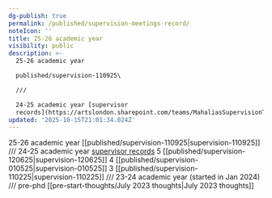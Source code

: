```yaml
---
dg-publish: true
permalink: /published/supervision-meetings-record/
noteIcon: ''
title: 25-26 academic year
visibility: public
description: >-
  25-26 academic year

  published/supervision-110925\

  ///

  24-25 academic year [supervisor
  records](https://artslondon.sharepoint.com/teams/MahaliasSupervisionTeam/S
updated: '2025-10-15T21:01:34.024Z'
---
```


25-26 academic year
[[published/supervision-110925\|supervision-110925]]
///
24-25 academic year [supervisor records](https://artslondon.sharepoint.com/teams/MahaliasSupervisionTeam/Shared%20Documents/Forms/AllItems.aspx?id=%2Fteams%2FMahaliasSupervisionTeam%2FShared%20Documents%2FGeneral%2FSupervision%20Report%20Forms%202425&viewid=00438bf5%2Dd637%2D4516%2Db4c6%2Dfe364f17829d)
5 [[published/supervision-120625\|supervision-120625]]
4 [[published/supervision-010525\|supervision-010525]]
3 [[published/supervision-110225\|supervision-110225]]
///
23-24 academic year (started in Jan 2024)
///
pre-phd
[[pre-start-thoughts/July 2023 thoughts\|July 2023 thoughts]]
